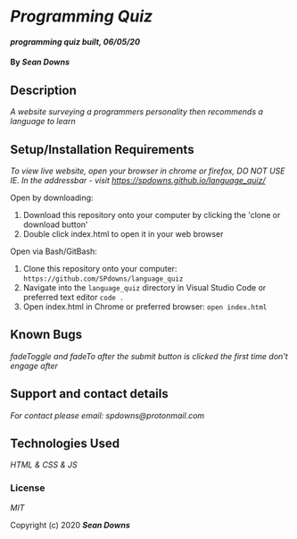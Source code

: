 
# _Programming Quiz_

  

#### _programming quiz built, 06/05/20_

  

#### By _Sean Downs_

  

## Description

  

_A website surveying a programmers personality then recommends a language to learn_

  

## Setup/Installation Requirements

  

_To view live website, open your browser in chrome or firefox, DO NOT USE IE. 
In the addressbar - visit https://spdowns.github.io/language_quiz/_

  Open by downloading:
1. Download this repository onto your computer by clicking the 'clone or download button'
2. Double click index.html to open it in your web browser

Open via Bash/GitBash:
1. Clone this repository onto your computer:
`https://github.com/SPdowns/language_quiz`
2. Navigate into the `language_quiz` directory in Visual Studio Code or preferred text editor
`code .`
3. Open index.html in Chrome or preferred browser:
`open index.html`

  

## Known Bugs

_fadeToggle and fadeTo after the submit button is clicked the first time don't engage after_

  

## Support and contact details

_For contact please email: spdowns@protonmail.com_

  

## Technologies Used

_HTML & CSS & JS_

  

### License

_MIT_

  

Copyright (c) 2020 **_Sean Downs_**